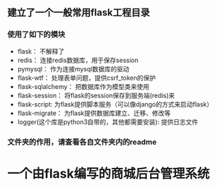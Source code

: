 ##  建立了一个一般常用flask工程目录

### 使用了如下的模块
- flask： 不解释了
- redis： 连接redis数据库，用于保存session
- pymysql： 作为连接mysql数据库的驱动
- flask-wtf： 处理表单问题，提供csrf_token的保护
- flask-sqlalchemy： 把数据库作为模型类来使用
- flask-session： 将flask的session保存到服务端(redis)来
- flask-script: 为flask提供脚本服务（可以像django的方式来启动flask）
- flask-migrate： 为flask提供数据库建立、迁移、修改等
- logger(这个库是python3自带的，其他都需要安装): 提供日志文件 

### 文件夹的作用，请查看各自文件夹内的readme

# 一个由flask编写的商城后台管理系统